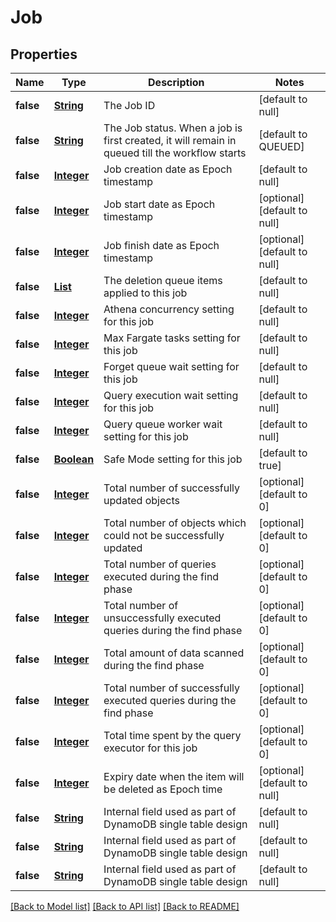 # Job
## Properties

Name | Type | Description | Notes
------------ | ------------- | ------------- | -------------
**false** | [**String**](string.md) | The Job ID | [default to null]
**false** | [**String**](string.md) | The Job status. When a job is first created, it will remain in queued till the workflow starts | [default to QUEUED]
**false** | [**Integer**](integer.md) | Job creation date as Epoch timestamp | [default to null]
**false** | [**Integer**](integer.md) | Job start date as Epoch timestamp | [optional] [default to null]
**false** | [**Integer**](integer.md) | Job finish date as Epoch timestamp | [optional] [default to null]
**false** | [**List**](string.md) | The deletion queue items applied to this job | [default to null]
**false** | [**Integer**](integer.md) | Athena concurrency setting for this job | [default to null]
**false** | [**Integer**](integer.md) | Max Fargate tasks setting for this job | [default to null]
**false** | [**Integer**](integer.md) | Forget queue wait setting for this job | [default to null]
**false** | [**Integer**](integer.md) | Query execution wait setting for this job | [default to null]
**false** | [**Integer**](integer.md) | Query queue worker wait setting for this job | [default to null]
**false** | [**Boolean**](boolean.md) | Safe Mode setting for this job | [default to true]
**false** | [**Integer**](integer.md) | Total number of successfully updated objects | [optional] [default to 0]
**false** | [**Integer**](integer.md) | Total number of objects which could not be successfully updated | [optional] [default to 0]
**false** | [**Integer**](integer.md) | Total number of queries executed during the find phase | [optional] [default to 0]
**false** | [**Integer**](integer.md) | Total number of unsuccessfully executed queries during the find phase | [optional] [default to 0]
**false** | [**Integer**](integer.md) | Total amount of data scanned during the find phase | [optional] [default to 0]
**false** | [**Integer**](integer.md) | Total number of successfully executed queries during the find phase | [optional] [default to 0]
**false** | [**Integer**](integer.md) | Total time spent by the query executor for this job | [optional] [default to 0]
**false** | [**Integer**](integer.md) | Expiry date when the item will be deleted as Epoch time | [optional] [default to null]
**false** | [**String**](string.md) | Internal field used as part of DynamoDB single table design | [default to null]
**false** | [**String**](string.md) | Internal field used as part of DynamoDB single table design | [default to null]
**false** | [**String**](string.md) | Internal field used as part of DynamoDB single table design | [default to null]


[[Back to Model list]](../README.md#documentation-for-models) [[Back to API list]](../README.md#documentation-for-api-endpoints) [[Back to README]](../README.md)

    
